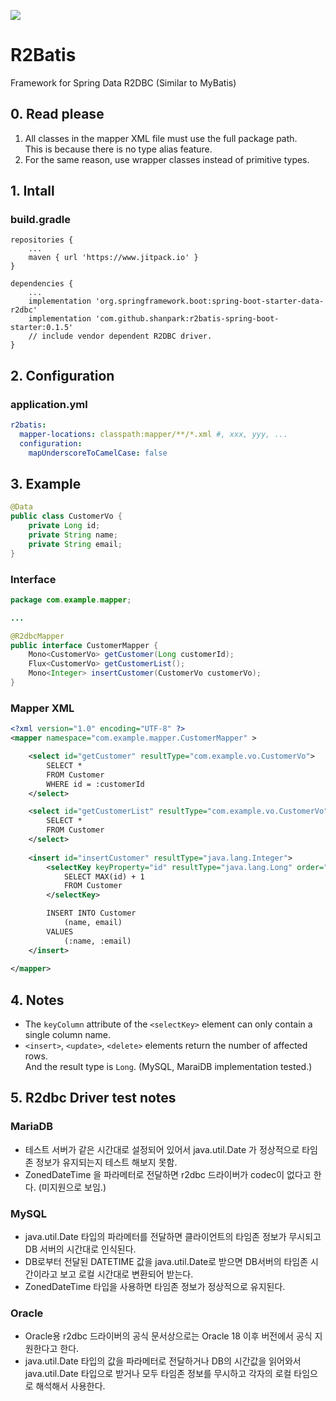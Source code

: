 [![](https://www.jitpack.io/v/shanpark/r2batis-spring-boot-starter.svg)](https://www.jitpack.io/#shanpark/r2batis-spring-boot-starter)

# R2Batis

Framework for Spring Data R2DBC (Similar to MyBatis)

## 0. Read please

1. All classes in the mapper XML file must use the full package path.    
   This is because there is no type alias feature.
2. For the same reason, use wrapper classes instead of primitive types.

## 1. Intall

### build.gradle
```
repositories {
    ...
    maven { url 'https://www.jitpack.io' }
}
```

```
dependencies {
    ...
    implementation 'org.springframework.boot:spring-boot-starter-data-r2dbc'
    implementation 'com.github.shanpark:r2batis-spring-boot-starter:0.1.5'
    // include vendor dependent R2DBC driver.
}
```

## 2. Configuration

### application.yml

```yaml
r2batis:
  mapper-locations: classpath:mapper/**/*.xml #, xxx, yyy, ...
  configuration:
    mapUnderscoreToCamelCase: false
```

## 3. Example


```java
@Data
public class CustomerVo {
    private Long id;
    private String name;
    private String email;
}
```

### Interface

```java
package com.example.mapper;

...

@R2dbcMapper
public interface CustomerMapper {
    Mono<CustomerVo> getCustomer(Long customerId);
    Flux<CustomerVo> getCustomerList();
    Mono<Integer> insertCustomer(CustomerVo customerVo);
}
```

### Mapper XML

```xml
<?xml version="1.0" encoding="UTF-8" ?>
<mapper namespace="com.example.mapper.CustomerMapper" >

    <select id="getCustomer" resultType="com.example.vo.CustomerVo">
        SELECT *
        FROM Customer
        WHERE id = :customerId
    </select>

    <select id="getCustomerList" resultType="com.example.vo.CustomerVo">
        SELECT *
        FROM Customer
    </select>
    
    <insert id="insertCustomer" resultType="java.lang.Integer">
        <selectKey keyProperty="id" resultType="java.lang.Long" order="BEFORE">
            SELECT MAX(id) + 1
            FROM Customer
        </selectKey>

        INSERT INTO Customer
            (name, email)
        VALUES
            (:name, :email)
    </insert>
    
</mapper>
```

## 4. Notes

- The `keyColumn` attribute of the `<selectKey>` element can only contain a single column name.
- `<insert>`, `<update>`, `<delete>` elements return the number of affected rows.  
  And the result type is `Long`. (MySQL, MaraiDB implementation tested.)

## 5. R2dbc Driver test notes

### MariaDB

- 테스트 서버가 같은 시간대로 설정되어 있어서 java.util.Date 가 정상적으로 타임존 정보가 유지되는지 테스트 해보지 못함.
- ZonedDateTime 을 파라메터로 전달하면 r2dbc 드라이버가 codec이 없다고 한다. (미지원으로 보임.)

### MySQL

- java.util.Date 타입의 파라메터를 전달하면 클라이언트의 타임존 정보가 무시되고 DB 서버의 시간대로 인식된다.
- DB로부터 전달된 DATETIME 값을 java.util.Date로 받으면 DB서버의 타임존 시간이라고 보고 로컬 시간대로 변환되어 받는다. 
- ZonedDateTime 타입을 사용하면 타임존 정보가 정상적으로 유지된다.

### Oracle

- Oracle용 r2dbc 드라이버의 공식 문서상으로는 Oracle 18 이후 버전에서 공식 지원한다고 한다.
- java.util.Date 타입의 값을 파라메터로 전달하거나 DB의 시간값을 읽어와서 java.util.Date 타입으로 받거나 모두 타임존 정보를 무시하고 각자의 로컬 타임으로 해석해서 사용한다.

